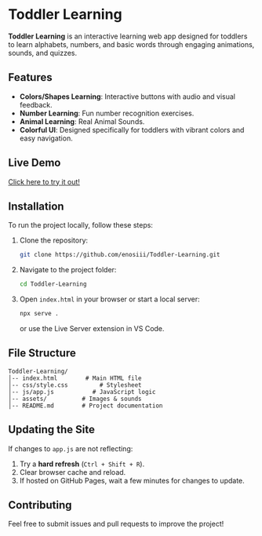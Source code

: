 # Toddler Learning

**Toddler Learning** is an interactive learning web app designed for toddlers to learn alphabets, numbers, and basic words through engaging animations, sounds, and quizzes.

## Features
- **Colors/Shapes Learning**: Interactive buttons with audio and visual feedback.
- **Number Learning**: Fun number recognition exercises.
- **Animal Learning**: Real Animal Sounds.
- **Colorful UI**: Designed specifically for toddlers with vibrant colors and easy navigation.

## Live Demo
[Click here to try it out!](https://enosiii.github.io/Toddler-Learning/)

## Installation
To run the project locally, follow these steps:

1. Clone the repository:
   ```sh
   git clone https://github.com/enosiii/Toddler-Learning.git
   ```
2. Navigate to the project folder:
   ```sh
   cd Toddler-Learning
   ```
3. Open `index.html` in your browser or start a local server:
   ```sh
   npx serve .
   ```
   or use the Live Server extension in VS Code.

## File Structure
```
Toddler-Learning/
│-- index.html        # Main HTML file
│-- css/style.css         # Stylesheet
│-- js/app.js           # JavaScript logic
│-- assets/          # Images & sounds
│-- README.md        # Project documentation
```

## Updating the Site
If changes to `app.js` are not reflecting:
1. Try a **hard refresh** (`Ctrl + Shift + R`).
2. Clear browser cache and reload.
3. If hosted on GitHub Pages, wait a few minutes for changes to update.

## Contributing
Feel free to submit issues and pull requests to improve the project!
